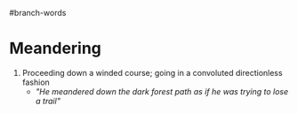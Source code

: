 #branch-words 
# Meandering
1. Proceeding down a winded course; going in a convoluted directionless fashion
	- *"He meandered down the dark forest path as if he was trying to lose a trail"*